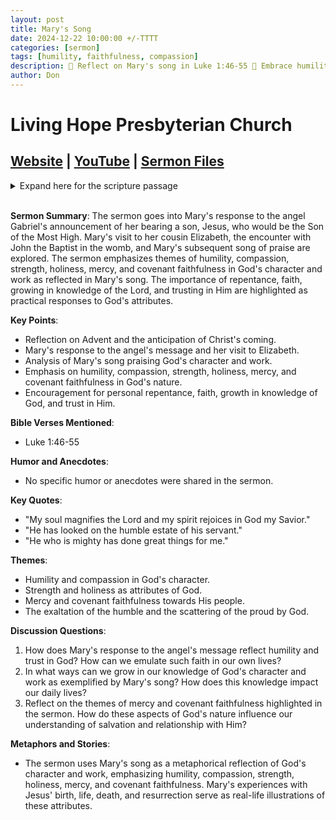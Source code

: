 ```yaml
---
layout: post
title: Mary's Song
date: 2024-12-22 10:00:00 +/-TTTT
categories: [sermon]
tags: [humility, faithfulness, compassion]
description: 🌟 Reflect on Mary's song in Luke 1:46-55 🙏 Embrace humility and trust in God's mercy 💪 Grow in your knowledge of the Lord 🎶 Sing praises to the King of Kings!
author: Don
---
```


# Living Hope Presbyterian Church

## [Website](https://www.livinghopepresbyterian.org/) | [YouTube](https://www.youtube.com/@LivingHopePresbyterianChurch) | [Sermon Files](https://github.com/jobian-ai/LHP-Sermons/tree/main/sermons/24-12-22)

<details closed>
  <summary>Expand here for the scripture passage</summary>
<br/><br/><i> Luke 1:46-55
And Mary said,
 “My soul magnifies the Lord,
  and my spirit rejoices in God my Savior,
48 for he has looked on the humble estate of his servant.
 For behold, from now on all generations will call me blessed;
 for he who is mighty has done great things for me,
 and holy is his name.
 And his mercy is for those who fear him
 from generation to generation.
 He has shown strength with his arm;
 he has scattered the proud in the thoughts of their hearts;
 he has brought down the mighty from their thrones
 and exalted those of humble estate;
 he has filled the hungry with good things,
 and the rich he has sent away empty.
 He has helped his servant Israel,
 in remembrance of his mercy,
 as he spoke to our fathers,
 to Abraham and to his offspring forever.”
<br/><br/></i>
ESV: The Holy Bible, English Standard Version ©2011 Crossway Bibles, a division of Good News Publishers.  All rights reserved.
<br/><br/>
</details>
<br/>

**Sermon Summary**:
The sermon goes into Mary's response to the angel Gabriel's announcement of her bearing a son, Jesus, who would be the Son of the Most High. Mary's visit to her cousin Elizabeth, the encounter with John the Baptist in the womb, and Mary's subsequent song of praise are explored. The sermon emphasizes themes of humility, compassion, strength, holiness, mercy, and covenant faithfulness in God's character and work as reflected in Mary's song. The importance of repentance, faith, growing in knowledge of the Lord, and trusting in Him are highlighted as practical responses to God's attributes.

**Key Points**:

- Reflection on Advent and the anticipation of Christ's coming.
- Mary's response to the angel's message and her visit to Elizabeth.
- Analysis of Mary's song praising God's character and work.
- Emphasis on humility, compassion, strength, holiness, mercy, and covenant faithfulness in God's nature.
- Encouragement for personal repentance, faith, growth in knowledge of God, and trust in Him.

**Bible Verses Mentioned**:

- Luke 1:46-55

**Humor and Anecdotes**:

- No specific humor or anecdotes were shared in the sermon.

**Key Quotes**:

- "My soul magnifies the Lord and my spirit rejoices in God my Savior."
- "He has looked on the humble estate of his servant."
- "He who is mighty has done great things for me."

**Themes**:

- Humility and compassion in God's character.
- Strength and holiness as attributes of God.
- Mercy and covenant faithfulness towards His people.
- The exaltation of the humble and the scattering of the proud by God.

**Discussion Questions**:

1. How does Mary's response to the angel's message reflect humility and trust in God? How can we emulate such faith in our own lives?
2. In what ways can we grow in our knowledge of God's character and work as exemplified by Mary's song? How does this knowledge impact our daily lives?
3. Reflect on the themes of mercy and covenant faithfulness highlighted in the sermon. How do these aspects of God's nature influence our understanding of salvation and relationship with Him?

**Metaphors and Stories**:

- The sermon uses Mary's song as a metaphorical reflection of God's character and work, emphasizing humility, compassion, strength, holiness, mercy, and covenant faithfulness. Mary's experiences with Jesus' birth, life, death, and resurrection serve as real-life illustrations of these attributes.
